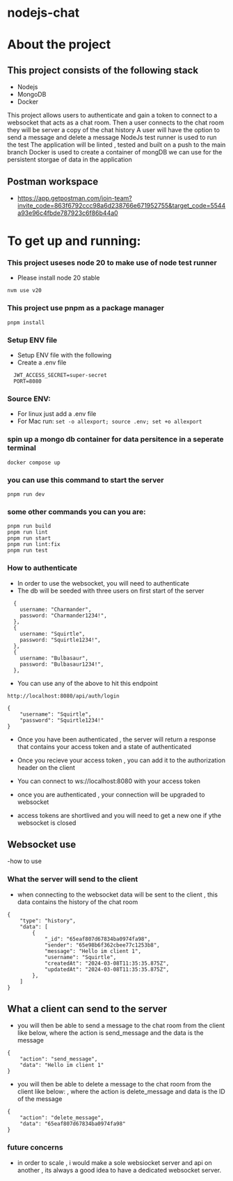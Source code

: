 # nodejs-chat

# About the project

## This project consists of the following stack
- Nodejs
- MongoDB
- Docker

This project allows users to authenticate and gain a token to connect to a websocket that acts as a chat room.
Then a user connects to the chat room they will be server a copy of the chat history
A user will have the option to send a message and delete a message
NodeJs test runner is used to run the test
The application will be linted , tested and built on a push to the main branch
Docker is used to create a container of mongDB we can use for the persistent storgae of data in the application

## Postman workspace
- https://app.getpostman.com/join-team?invite_code=863f6792ccc98a6d238766e671952755&target_code=5544a93e96c4fbde787923c6f86b44a0


# To get up and running:

### This project useses node 20 to make use of node test runner
- Please install node 20 stable

```
nvm use v20
```

### This project use pnpm as a package manager

```
pnpm install
```

### Setup ENV file

- Setup ENV file with the following
- Create a .env file

```
  JWT_ACCESS_SECRET=super-secret
  PORT=8080
```

### Source ENV:

- For linux just add a .env file
- For Mac run:
  `set -o allexport; source .env; set +o allexport`

### spin up a mongo db container for data persitence in a seperate terminal

```
docker compose up
```

### you can use this command to start the server

```
pnpm run dev
```

### some other commands you can you are:

```
pnpm run build
pnpm run lint
pnpm run start
pnpm run lint:fix
pnpm run test
```



### How to authenticate

- In order to use the websocket, you will need to authenticate
- The db will be seeded with three users on first start of the server

```
  {
    username: "Charmander",
    password: "Charmander1234!",
  },
  {
    username: "Squirtle",
    password: "Squirtle1234!",
  },
  {
    username: "Bulbasaur",
    password: "Bulbasaur1234!",
  },
```

- You can use any of the above to hit this endpoint
```
http://localhost:8080/api/auth/login

{
	"username": "Squirtle",
	"password": "Squirtle1234!"
}

```

- Once you have been authenticated , the server will return a response that contains your access token and a state of authenticated

- Once you recieve your access token , you can add it to the authorization header on the client

- You can connect to ws://localhost:8080 with your access token

- once you are authenticated , your connection will be upgraded to websocket
- access tokens are shortlived and you will need to get a new one if ythe websocket is closed



## Websocket use

-how to use

### What the server will send to the client

- when connecting to the websocket data will be sent to the client , this data contains the history of the chat room

```
{
	"type": "history",
	"data": [
		{
			"_id": "65eaf807d67834ba0974fa98",
			"sender": "65e98b6f362cbee77c1253b8",
			"message": "Hello im client 1",
			"username": "Squirtle",
			"createdAt": "2024-03-08T11:35:35.875Z",
			"updatedAt": "2024-03-08T11:35:35.875Z",
		},
	]
}

```
## What a client can send to the server

- you will then be able to send a message to the chat room from the client like below, where the action is send_message and the data is the message 

```
{
	"action": "send_message",
	"data": "Hello im client 1"
}

```

- you will then be able to delete a message to the chat room from the client like below:
, where the action is delete_message and data is the ID of the message


```
{
	"action": "delete_message",
	"data": "65eaf807d67834ba0974fa98"
}

```

### future concerns

- in order to scale , i would make a sole websiocket server and api on another , its always a good idea to have a dedicated websocket server.

